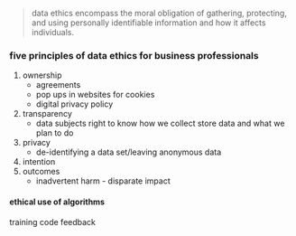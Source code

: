 >data ethics encompass the moral obligation of gathering, protecting, and using personally identifiable information and how it affects individuals.

### five principles of data ethics for business professionals

1. ownership
	- agreements
	- pop ups in websites for cookies
	- digital privacy policy
2. transparency
	- data subjects right to know how we collect store data and what we plan to do 
3. privacy
	- de-identifying a data set/leaving anonymous data
4. intention
5. outcomes
	- inadvertent harm - disparate impact

#### ethical use of algorithms

training
code
feedback

